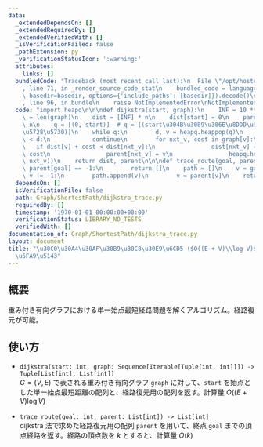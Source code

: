 ```yaml
---
data:
  _extendedDependsOn: []
  _extendedRequiredBy: []
  _extendedVerifiedWith: []
  _isVerificationFailed: false
  _pathExtension: py
  _verificationStatusIcon: ':warning:'
  attributes:
    links: []
  bundledCode: "Traceback (most recent call last):\n  File \"/opt/hostedtoolcache/Python/3.9.7/x64/lib/python3.9/site-packages/onlinejudge_verify/documentation/build.py\"\
    , line 71, in _render_source_code_stat\n    bundled_code = language.bundle(stat.path,\
    \ basedir=basedir, options={'include_paths': [basedir]}).decode()\n  File \"/opt/hostedtoolcache/Python/3.9.7/x64/lib/python3.9/site-packages/onlinejudge_verify/languages/python.py\"\
    , line 96, in bundle\n    raise NotImplementedError\nNotImplementedError\n"
  code: "import heapq\n\n\ndef dijkstra(start, graph):\n    INF = 10 ** 18\n    n\
    \ = len(graph)\n    dist = [INF] * n\n    dist[start] = 0\n    parent = [-1] *\
    \ n\n    q = [(0, start)]  # q = [(start\u304B\u3089\u306E\u8DDD\u96E2, \u73FE\
    \u5728\u5730)]\n    while q:\n        d, v = heapq.heappop(q)\n        if dist[v]\
    \ < d:\n            continue\n        for nxt_v, cost in graph[v]:\n         \
    \   if dist[v] + cost < dist[nxt_v]:\n                dist[nxt_v] = dist[v] +\
    \ cost\n                parent[nxt_v] = v\n                heapq.heappush(q, (dist[nxt_v],\
    \ nxt_v))\n    return dist, parent\n\n\ndef trace_route(goal, parent):\n    if\
    \ parent[goal] == -1:\n        return []\n    path = []\n    v = goal\n    while\
    \ v != -1:\n        path.append(v)\n        v = parent[v]\n    return path[::-1]\n"
  dependsOn: []
  isVerificationFile: false
  path: Graph/ShortestPath/dijkstra_trace.py
  requiredBy: []
  timestamp: '1970-01-01 00:00:00+00:00'
  verificationStatus: LIBRARY_NO_TESTS
  verifiedWith: []
documentation_of: Graph/ShortestPath/dijkstra_trace.py
layout: document
title: "\u30C0\u30A4\u30AF\u30B9\u30C8\u30E9\u6CD5 ($O((E + V)\\log V)$) + \u7D4C\u8DEF\
  \u5FA9\u5143"
---
```


## 概要
重み付き有向グラフにおける単一始点最短経路問題を解くアルゴリズム。経路復元が可能。

## 使い方
- `dijkstra(start: int, graph: Sequence[Iterable[Tuple[int, int]]]) -> Tuple[List[int], List[int]]`  
$G = (V, E)$ で表される重み付き有向グラフ `graph` に対して、`start` を始点とした単一始点最短距離の配列と、経路復元用の配列を返す。計算量 $O((E + V)\log V)$

- `trace_route(goal: int, parent: List[int]) -> List[int]`  
dijkstra 法で求めた経路復元用の配列 `parent` を用いて、終点 `goal` までの頂点経路を返す。経路の頂点数を $k$ とすると、計算量 $O(k)$